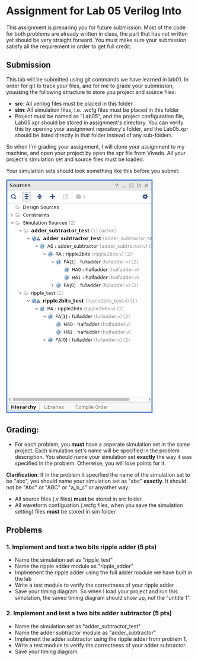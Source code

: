 # Assignment for Lab 05 Verilog Into

This assignment is preparing you for future submission. Most of the code for both problems are already written in class, the part that has not written yet should be
very straight forward. You must make sure your submission satisfy all the requirement in order to get full credit.

## Submission
This lab will be submitted using git commands we have learned in lab01. In order for git to track your files, and for me to grade your submission, youusing the following structure to store you project and source files:

- **src**: All verilog files must be placed in this folder
- **sim**: All simulation files, i.e. .wcfg files must be placed in this folder
- Project must be named as "Lab05", and the project configuration file, Lab05.xpr should be stored in assignment's directory. You can verify this by opening your assignment repository's folder, and the Lab05.xpr should be listed directly in that folder instead of any sub-folders.

So when I'm grading your assignment, I will clone your assignment to my machine, and open your project by open the xpr file from Vivado. All your project's simulation set and source files must be loaded.

Your simulation sets should look something like this before you submit:

![project\_submission](pics/project_sources_submission.png)

## Grading:
- For each problem, you **must** have a seperate simulation set in the same project. Each simulation set's name will be specified in the problem description. You should name your simulation set **exactly** the way it was specified in the problem. Otherwise, you will lose points for it.

**Clarification**: If in the problem it specified the name of the simulation set to be "abc", you should name your simulation set as "abc" **exactly**. It should not be "Abc" or "ABC" or "a\_b\_c" or anyother way.
<!-- - If you have a simulation set for the problem, but no test bench for the module you are asked to implement, you will lose half of the points even if you implemented it correctly. -->
- All source files (.v files) **must** be stored in src folder
- All waveform configuation (.wcfg files, when you save the simulation setting) files **must** be stored in sim folder

## Problems

### 1. Implement and test a two bits ripple adder (5 pts)
- Name the simulation set as "ripple_test"
- Name the ripple adder module as "ripple_adder"
- Implmenent the ripple adder using the full adder module we have built in the lab
- Write a test module to verify the correctness of your ripple adder
- Save your timing diagram. So when I load your project and run this simulation, the saved timing diagram should show up, not the "untitle 1".

### 2. Implement and test a two bits adder subtractor (5 pts)
- Name the simulation set as "adder\_subtractor\_test"
- Name the adder subtractor module as "adder_subtractor"
- Implement the adder subtractor using the ripple adder from problem 1.
- Write a test module to verify the correctness of your adder subtractor.
- Save your timing diagram.

